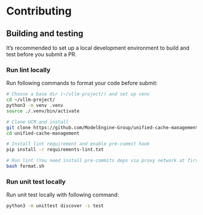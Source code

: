 # Contributing
## Building and testing
It’s recommended to set up a local development environment to build and test before you submit a PR.
### Run lint locally
Run following commands to format your code before submit:
```bash
# Choose a base dir (~/vllm-project/) and set up venv
cd ~/vllm-project/
python3 -m venv .venv
source ./.venv/bin/activate

# Clone UCM and install
git clone https://github.com/ModelEngine-Group/unified-cache-management.git 
cd unified-cache-management

# Install lint requirement and enable pre-commit hook
pip install -r requirements-lint.txt

# Run lint (You need install pre-commits deps via proxy network at first time)
bash format.sh
```
### Run unit test locally
Run unit test locally with following command:
```bash
python3 -m unittest discover -s test
```
